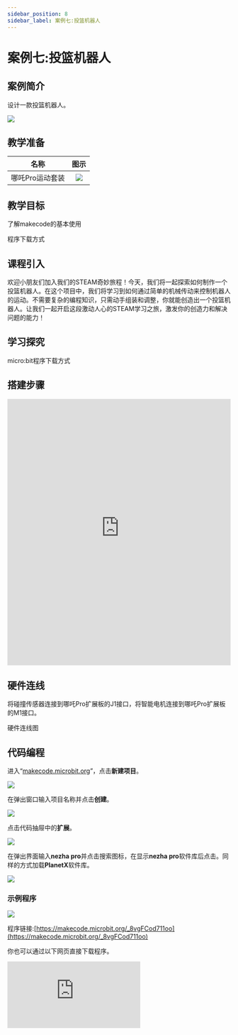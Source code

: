 ```yaml
---
sidebar_position: 8
sidebar_label: 案例七:投篮机器人
---
```


# 案例七:投篮机器人

## 案例简介

设计一款投篮机器人。

![](https://wiki-media-ef.oss-cn-hongkong.aliyuncs.com/docs/microbit/building-blocks/nezha-pro-sports-kit/images/nezha-pro-sports-kit-case-07-01.png)

## 教学准备

|     名称     |            图示            |
| :----------: | :--------------------------: |
|   哪吒Pro运动套装   |   ![](https://wiki-media-ef.oss-cn-hongkong.aliyuncs.com/docs/microbit/building-blocks/nezha-pro-sports-kit/images/nezha-pro-sports-kit-01.png)  |

## 教学目标

了解makecode的基本使用

程序下载方式

## 课程引入

欢迎小朋友们加入我们的STEAM奇妙旅程！今天，我们将一起探索如何制作一个投篮机器人。在这个项目中，我们将学习到如何通过简单的机械传动来控制机器人的运动。不需要复杂的编程知识，只需动手组装和调整，你就能创造出一个投篮机器人。让我们一起开启这段激动人心的STEAM学习之旅，激发你的创造力和解决问题的能力！

## 学习探究

micro:bit程序下载方式

## 搭建步骤

<embed src="https://wiki-media-ef.oss-cn-hongkong.aliyuncs.com/docs/microbit/building-blocks/nezha-pro-sports-kit/files/%E6%8A%95%E7%AF%AE%E6%9C%BA%E5%99%A8%E4%BA%BA.pdf" type="application/pdf" width="100%" height="600px" />

## 硬件连线

将碰撞传感器连接到哪吒Pro扩展板的J1接口，将智能电机连接到哪吒Pro扩展板的M1接口。

硬件连线图

## 代码编程

进入“[makecode.microbit.org](https://makecode.microbit.org)”，点击**新建项目**。

![](https://wiki-media-ef.oss-cn-hongkong.aliyuncs.com/docs/microbit/building-blocks/microbit-space-science-kit/images/microbit-space-science-kit-case01-07.png)

在弹出窗口输入项目名称并点击**创建**。

![](https://wiki-media-ef.oss-cn-hongkong.aliyuncs.com/docs/microbit/building-blocks/microbit-space-science-kit/images/microbit-space-science-kit-case01-11.png)

点击代码抽屉中的**扩展**。

![](https://wiki-media-ef.oss-cn-hongkong.aliyuncs.com/docs/microbit/building-blocks/microbit-space-science-kit/images/microbit-space-science-kit-case01-09.png)

在弹出界面输入**nezha pro**并点击搜索图标，在显示**nezha pro**软件库后点击。同样的方式加载**PlanetX**软件库。

![](https://wiki-media-ef.oss-cn-hongkong.aliyuncs.com/docs/microbit/building-blocks/microbit-space-science-kit/images/microbit-space-science-kit-case01-10.png)

### 示例程序

![](https://wiki-media-ef.oss-cn-hongkong.aliyuncs.com/docs/microbit/building-blocks/nezha-pro-sports-kit/images/nezha-pro-sports-kit-case-07-02.png)

程序链接:[https://makecode.microbit.org/_8vgFCod711oo](https://makecode.microbit.org/_8vgFCod711oo)

你也可以通过以下网页直接下载程序。

<div
    style={{
        position: 'relative',
        paddingBottom: '60%',
        overflow: 'hidden',
    }}
>
    <iframe
        src="https://makecode.microbit.org/_8vgFCod711oo"
        frameborder="0"
        sandbox="allow-popups allow-forms allow-scripts allow-same-origin"
        style={{
            position: 'absolute',
            width: '100%',
            height: '100%',
        }}
    />
</div>

## 下载程序

使用 USB 线连接 PC 和 micro:bit V2。

![](https://wiki-media-ef.oss-cn-hongkong.aliyuncs.com/docs/microbit/building-blocks/microbit-space-science-kit/images/microbit-space-science-kit-manual03.gif)

连接成功后，电脑上会识别出一个名为 MICROBIT 的盘符。

![](https://wiki-media-ef.oss-cn-hongkong.aliyuncs.com/docs/microbit/building-blocks/microbit-space-science-kit/images/microbit-space-science-kit-manual06.png)

点击左下角的![](https://wiki-media-ef.oss-cn-hongkong.aliyuncs.com/docs/microbit/building-blocks/microbit-space-science-kit/images/microbit-space-science-kit-manual07.png)，选择**Connect Device**。

![](https://wiki-media-ef.oss-cn-hongkong.aliyuncs.com/docs/microbit/building-blocks/microbit-space-science-kit/images/microbit-space-science-kit-manual11.png)

点击![](https://wiki-media-ef.oss-cn-hongkong.aliyuncs.com/docs/microbit/building-blocks/microbit-space-science-kit/images/microbit-space-science-kit-manual08.png)。

![](https://wiki-media-ef.oss-cn-hongkong.aliyuncs.com/docs/microbit/building-blocks/microbit-space-science-kit/images/microbit-space-science-kit-manual12.png)

点击![](https://wiki-media-ef.oss-cn-hongkong.aliyuncs.com/docs/microbit/building-blocks/microbit-space-science-kit/images/microbit-space-science-kit-manual09.png)。

![](https://wiki-media-ef.oss-cn-hongkong.aliyuncs.com/docs/microbit/building-blocks/microbit-space-science-kit/images/microbit-space-science-kit-manual13.png)

在弹出窗口选择 **BBC micro:bit CMSIS-DAP**，然后选择**连接**，至此，我们的 micro:bit 就已经连接成功。

![](https://wiki-media-ef.oss-cn-hongkong.aliyuncs.com/docs/microbit/building-blocks/microbit-space-science-kit/images/microbit-space-science-kit-manual14.png)

点击**下载程序**

![](https://wiki-media-ef.oss-cn-hongkong.aliyuncs.com/docs/microbit/building-blocks/microbit-space-science-kit/images/microbit-space-science-kit-manual10.png)


## 案例演示

按下micro:bit上面的按键A即可让投篮机器人开始准备投篮，按下micro:bit上面的按键B即可让投篮机器人开始准备投篮。

![](https://wiki-media-ef.oss-cn-hongkong.aliyuncs.com/docs/microbit/building-blocks/nezha-pro-sports-kit/images/nezha-pro-sports-kit-case-07.gif)

## 总结分享



## 扩展知识

**micro:bit的功能有哪些？**

micro:bit 是一款专为青少年编程教育设计的微型电脑开发板，具有多种功能，以下是其主要功能介绍：

***输入功能***

按钮输入：micro:bit 正面有 A、B 两个可编程按钮，可单独或组合使用，用于触发各种事件，如开始、暂停、选择等操作。

触摸输入：v2 版 micro:bit 的金色徽标可作为触摸传感器，相当于一个额外的按键，为程序增加了新的输入方式。

传感器输入：包括光线传感器、温度传感器、加速度传感器和指南针传感器，可检测周围光线强度、环境温度、设备的加速度和移动状态、地球磁场方向等信息。

***输出功能***

LED 显示：有 25 颗可独立编程的 LED 灯，以 5×5 网格状排列，可显示文字、数字、图像和动画等，用于展示信息或与用户进行交互。

声音输出：v2 版配备了扬声器，能够播放声音和旋律，可用于制作音乐、音效等项目，增加了项目的趣味性。

***通信功能***

无线电通讯：支持无线电通信，可在多块 micro:bit 板子之间进行无线数据传输，用于创建多人游戏、互动项目等。

蓝牙低能量：通过蓝牙低能量天线，micro:bit 可以与电脑、手机、平板等设备进行无线通信，实现设备间的连接和控制。

***扩展功能***

引脚接口：在 micro:bit 连接器边缘有 25 个外部接口引脚，通过这些引脚可以连接电机、LED 灯、传感器等各种外部电子元器件，扩展其功能。

USB 接口：用于连接电脑，实现程序的下载、上传和调试，同时也可为 micro:bit 提供电源。
